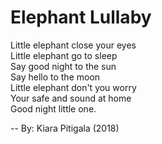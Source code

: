 # Elephant Lullaby

Little elephant close your eyes \
Little elephant go to sleep \
Say good night to the sun \
Say hello to the moon \
Little elephant don't you worry \
Your safe and sound at home \
Good night little one.

-- By: Kiara Pitigala (2018)